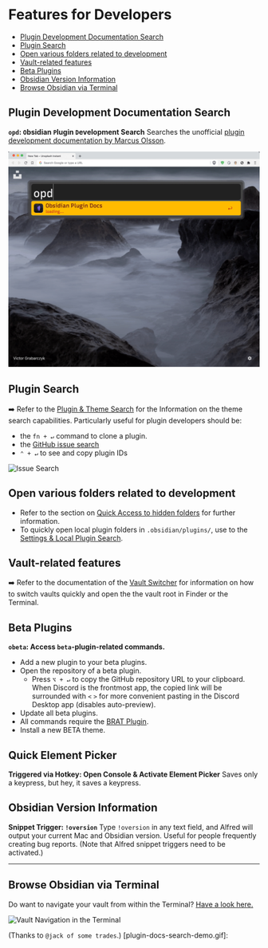 # Features for Developers

<!-- MarkdownTOC -->

- [Plugin Development Documentation Search](#plugin-development-documentation-search)
- [Plugin Search](#plugin-search)
- [Open various folders related to development](#open-various-folders-related-to-development)
- [Vault-related features](#vault-related-features)
- [Beta Plugins](#beta-plugins)
- [Obsidian Version Information](#obsidian-version-information)
- [Browse Obsidian via Terminal](#browse-obsidian-via-terminal)

<!-- /MarkdownTOC -->

## Plugin Development Documentation Search
**`opd`: `O`bsidian `P`lugin `D`evelopment Search**
Searches the unofficial [plugin development documentation by Marcus Olsson](https://marcus.se.net/obsidian-plugin-docs/).

![](images/plugin-docs-search-demo.gif)

## Plugin Search
➡️ Refer to the [Plugin & Theme Search](Plugin%20and%20Theme%20Search.md#Plugins) for the Information on the theme search capabilities. Particularly useful for plugin developers should be:
- the `fn + ↵` command to clone a plugin.
- the [GitHub issue search](Plugin%20and%20Theme%20Search.md#%F0%9F%86%95-Searching-GitHub-Issues)
- `⌃ + ↵` to see and copy plugin IDs

<img src="https://user-images.githubusercontent.com/73286100/139559362-747b0c57-c29b-45b5-bc62-4ab53c0718c5.gif" alt="Issue Search" width=60%>

## Open various folders related to development
- Refer to the section on [Quick Access to hidden folders](Utility%20Features.md#Open-Various-Folders) for further information.
- To quickly open local plugin folders in `.obsidian/plugins/`, use to the [Settings & Local Plugin Search](Settings%20and%20Local%20Plugin%20Search.md).

## Vault-related features
➡️ Refer to the documentation of the [Vault Switcher](Vault%20Switcher.md) for information on how to switch vaults quickly and open the the vault root in Finder or the Terminal.

## Beta Plugins
**`obeta`: Access `beta`-plugin-related commands.**
- Add a new plugin to your beta plugins.
- Open the repository of a beta plugin.
	- Press `⌥ + ↵` to copy the GitHub repository URL to your clipboard. When Discord is the frontmost app, the copied link will be surrounded with `<` `>` for more convenient pasting in the Discord Desktop app (disables auto-preview).
- Update all beta plugins.
- All commands require the [BRAT Plugin](https://github.com/TfTHacker/obsidian42-brat).
- Install a new BETA theme.

## Quick Element Picker
**Triggered via Hotkey: Open Console & Activate Element Picker**
Saves only a keypress, but hey, it saves a keypress.

## Obsidian Version Information
**Snippet Trigger: `!oversion`**
Type `!oversion` in any text field, and Alfred will output your current Mac and Obsidian version. Useful for people frequently creating bug reports. (Note that Alfred snippet triggers need to be activated.)

---

## Browse Obsidian via Terminal
Do want to navigate your vault from within the Terminal? [Have a look here.](https://gist.github.com/chrisgrieser/4e4d21d701f70b0eef5e25496583e38e)

![Vault Navigation in the Terminal](images/terminal-vault-navigation.png)

(Thanks to `@jack of some trades`.)
[plugin-docs-search-demo.gif]:
